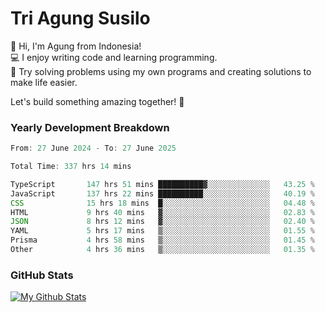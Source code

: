 # Tri Agung Susilo

👋 Hi, I'm Agung from Indonesia!<br>
💻 I enjoy writing code and learning programming.<br>
🧠 Try solving problems using my own programs and creating solutions to make life easier.

Let's build something amazing together! 🚀

### Yearly Development Breakdown

<!--START_SECTION:waka-->

```TypeScript JavaScript PHP
From: 27 June 2024 - To: 27 June 2025

Total Time: 337 hrs 14 mins

TypeScript       147 hrs 51 mins ██████████▓░░░░░░░░░░░░░░   43.25 %
JavaScript       137 hrs 22 mins ██████████░░░░░░░░░░░░░░░   40.19 %
CSS              15 hrs 18 mins  █░░░░░░░░░░░░░░░░░░░░░░░░   04.48 %
HTML             9 hrs 40 mins   ▓░░░░░░░░░░░░░░░░░░░░░░░░   02.83 %
JSON             8 hrs 12 mins   ▓░░░░░░░░░░░░░░░░░░░░░░░░   02.40 %
YAML             5 hrs 17 mins   ▒░░░░░░░░░░░░░░░░░░░░░░░░   01.55 %
Prisma           4 hrs 58 mins   ▒░░░░░░░░░░░░░░░░░░░░░░░░   01.45 %
Other            4 hrs 36 mins   ▒░░░░░░░░░░░░░░░░░░░░░░░░   01.35 %
```

<!--END_SECTION:waka-->

### GitHub Stats

[![My Github Stats](https://github-readme-stats.vercel.app/api?username=triagung128&show_icons=true&hide=contribs,issues&count_private=true&theme=tokyonight)](https://github.com/triagung128)

<!-- [![Top Langs](https://github-readme-stats.vercel.app/api/top-langs/?username=triagung128&layout=compact)](https://github.com/triagung128) -->
